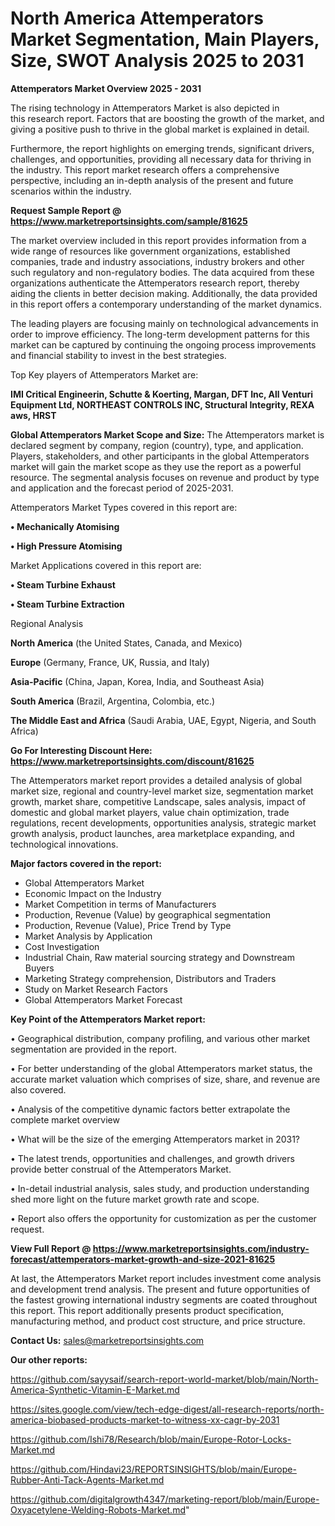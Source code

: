 # North America Attemperators Market Segmentation, Main Players, Size, SWOT Analysis 2025 to 2031

<Strong> Attemperators Market Overview 2025 - 2031</strong>

The rising technology in Attemperators Market is also depicted in this research report. Factors that are boosting the growth of the market, and giving a positive push to thrive in the global market is explained in detail.

Furthermore, the report highlights on emerging trends, significant drivers, challenges, and opportunities, providing all necessary data for thriving in the industry. This report market research offers a comprehensive perspective, including an in-depth analysis of the present and future scenarios within the industry.

<strong>Request Sample Report @ <a href=https://www.marketreportsinsights.com/sample/81625>https://www.marketreportsinsights.com/sample/81625</a></strong>

The market overview included in this report provides information from a wide range of resources like government organizations, established companies, trade and industry associations, industry brokers and other such regulatory and non-regulatory bodies. The data acquired from these organizations authenticate the Attemperators research report, thereby aiding the clients in better decision making. Additionally, the data provided in this report offers a contemporary understanding of the market dynamics.

The leading players are focusing mainly on technological advancements in order to improve efficiency. The long-term development patterns for this market can be captured by continuing the ongoing process improvements and financial stability to invest in the best strategies.

Top Key players of Attemperators Market are:

<strong>IMI Critical Engineerin, Schutte & Koerting, Margan, DFT Inc, All Venturi Equipment Ltd, NORTHEAST CONTROLS INC, Structural Integrity, REXA aws, HRST</strong>

<strong><b>Global Attemperators Market Scope and Size:</b></strong>
The Attemperators market is declared segment by company, region (country), type, and application. Players, stakeholders, and other participants in the global Attemperators market will gain the market scope as they use the report as a powerful resource. The segmental analysis focuses on revenue and product by type and application and the forecast period of 2025-2031.

Attemperators Market Types covered in this report are:

<strong>• Mechanically Atomising

• High Pressure Atomising</strong>

Market Applications covered in this report are:

<strong>• Steam Turbine Exhaust

• Steam Turbine Extraction</strong> 

Regional Analysis

<strong>North America</strong> (the United States, Canada, and Mexico)

<strong>Europe</strong> (Germany, France, UK, Russia, and Italy)

<strong>Asia-Pacific</strong> (China, Japan, Korea, India, and Southeast Asia)

<strong>South America</strong> (Brazil, Argentina, Colombia, etc.)

<strong>The Middle East and Africa</strong> (Saudi Arabia, UAE, Egypt, Nigeria, and South Africa)

<strong>Go For Interesting Discount Here: <a href=https://www.marketreportsinsights.com/discount/81625>https://www.marketreportsinsights.com/discount/81625</a></strong>

The Attemperators market report provides a detailed analysis of global market size, regional and country-level market size, segmentation market growth, market share, competitive Landscape, sales analysis, impact of domestic and global market players, value chain optimization, trade regulations, recent developments, opportunities analysis, strategic market growth analysis, product launches, area marketplace expanding, and technological innovations.

<strong><b>Major factors covered in the report:</b></strong>
<ul>
  <li>Global Attemperators Market </li>
  <li>Economic Impact on the Industry</li>
  <li>Market Competition in terms of Manufacturers</li>
  <li>Production, Revenue (Value) by geographical segmentation</li>
  <li>Production, Revenue (Value), Price Trend by Type</li>
  <li>Market Analysis by Application</li>
  <li>Cost Investigation</li>
  <li>Industrial Chain, Raw material sourcing strategy and Downstream Buyers</li>
  <li>Marketing Strategy comprehension, Distributors and Traders</li>
  <li>Study on Market Research Factors</li>
  <li>Global Attemperators Market Forecast</li>
</ul>

<strong><b>Key Point of the Attemperators Market report:</b></strong>

• Geographical distribution, company profiling, and various other market segmentation are provided in the report.

• For better understanding of the global Attemperators market status, the accurate market valuation which comprises of size, share, and revenue are also covered.

• Analysis of the competitive dynamic factors better extrapolate the complete market overview

• What will be the size of the emerging Attemperators market in 2031?

• The latest trends, opportunities and challenges, and growth drivers provide better construal of the Attemperators Market.

• In-detail industrial analysis, sales study, and production understanding shed more light on the future market growth rate and scope.

• Report also offers the opportunity for customization as per the customer request.

<strong><b>View Full Report @ <a href=https://www.marketreportsinsights.com/industry-forecast/attemperators-market-growth-and-size-2021-81625>https://www.marketreportsinsights.com/industry-forecast/attemperators-market-growth-and-size-2021-81625</a></b></strong>


At last, the Attemperators Market report includes investment come analysis and development trend analysis. The present and future opportunities of the fastest growing international industry segments are coated throughout this report. This report additionally presents product specification, manufacturing method, and product cost structure, and price structure.

<strong>Contact Us:</strong>
sales@marketreportsinsights.com

<strong>Our other reports:</strong>

<a href=https://github.com/sayysaif/search-report-world-market/blob/main/North-America-Synthetic-Vitamin-E-Market.md>https://github.com/sayysaif/search-report-world-market/blob/main/North-America-Synthetic-Vitamin-E-Market.md</a>

<a href=https://sites.google.com/view/tech-edge-digest/all-research-reports/north-america-biobased-products-market-to-witness-xx-cagr-by-2031>https://sites.google.com/view/tech-edge-digest/all-research-reports/north-america-biobased-products-market-to-witness-xx-cagr-by-2031</a>

<a href=https://github.com/Ishi78/Research/blob/main/Europe-Rotor-Locks-Market.md>https://github.com/Ishi78/Research/blob/main/Europe-Rotor-Locks-Market.md</a>

<a href=https://github.com/Hindavi23/REPORTSINSIGHTS/blob/main/Europe-Rubber-Anti-Tack-Agents-Market.md>https://github.com/Hindavi23/REPORTSINSIGHTS/blob/main/Europe-Rubber-Anti-Tack-Agents-Market.md</a>

<a href=https://github.com/digitalgrowth4347/marketing-report/blob/main/Europe-Oxyacetylene-Welding-Robots-Market.md>https://github.com/digitalgrowth4347/marketing-report/blob/main/Europe-Oxyacetylene-Welding-Robots-Market.md</a>"
